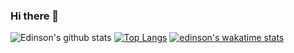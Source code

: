 ### Hi there 👋

![Edinson's github stats](https://github-readme-stats.vercel.app/api?username=edinsonrequena&show_icons=true&theme=radical)
[![Top Langs](https://github-readme-stats.vercel.app/api/top-langs/?username=edinsonrequena)](https://github.com/edinsonrequena/github-readme-stats)
[![edinson's wakatime stats](https://github-readme-stats.vercel.app/api/wakatime?username=edinsonrequena)](https://github.com/edinsonrequena/github-readme-stats)



<!--
**EdinsonRequena/edinsonrequena** is a ✨ _special_ ✨ repository because its `README.md` (this file) appears on your GitHub profile.

Here are some ideas to get you started:

- 🔭 I’m currently working on ...
- 🌱 I’m currently learning ...
- 👯 I’m looking to collaborate on ...
- 🤔 I’m looking for help with ...
- 💬 Ask me about ...
- 📫 How to reach me: ...
- 😄 Pronouns: ...
- ⚡ Fun fact: ...
-->
